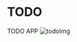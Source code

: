# TODO
TODO APP
![todoImg](https://github.com/Antharithm/TODO/assets/83500098/6b762cbc-6214-4eed-9564-270da6976a81)
